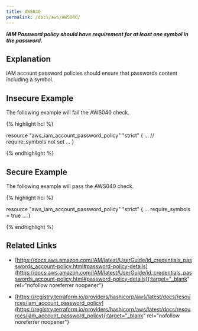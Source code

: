 ```yaml
---
title: AWS040
permalink: /docs/aws/AWS040/
---
```


***IAM Password policy should have requirement for at least one symbol in the password.***

## Explanation


IAM account password policies should ensure that passwords content including a symbol.


## Insecure Example

The following example will fail the AWS040 check.

{% highlight hcl %}

resource "aws_iam_account_password_policy" "strict" {
	...
	// require_symbols not set
	...
}

{% endhighlight %}

## Secure Example

The following example will pass the AWS040 check.

{% highlight hcl %}

resource "aws_iam_account_password_policy" "strict" {
	...
	require_symbols = true
	...
}

{% endhighlight %}

## Related Links


- [https://docs.aws.amazon.com/IAM/latest/UserGuide/id_credentials_passwords_account-policy.html#password-policy-details](https://docs.aws.amazon.com/IAM/latest/UserGuide/id_credentials_passwords_account-policy.html#password-policy-details){:target="_blank" rel="nofollow noreferrer noopener"}

- [https://registry.terraform.io/providers/hashicorp/aws/latest/docs/resources/iam_account_password_policy](https://registry.terraform.io/providers/hashicorp/aws/latest/docs/resources/iam_account_password_policy){:target="_blank" rel="nofollow noreferrer noopener"}

